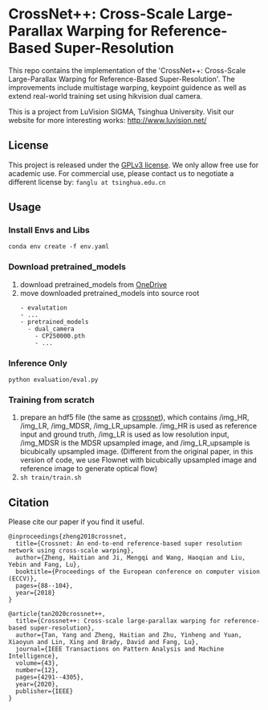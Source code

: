 # CrossNet++: Cross-Scale Large-Parallax Warping for Reference-Based Super-Resolution

This repo contains the implementation of the 'CrossNet++: Cross-Scale Large-Parallax Warping for Reference-Based Super-Resolution'. The improvements include multistage warping, keypoint guidence as well as extend real-world training set using hikvision dual camera.

This is a project from LuVision SIGMA, Tsinghua University. Visit our website for more interesting works: http://www.luvision.net/

## License
This project is released under the [GPLv3 license](LICENSE). We only allow free use for academic use. For commercial use, please contact us to negotiate a different license by: `fanglu at tsinghua.edu.cn`

## Usage

### Install Envs and Libs

```
conda env create -f env.yaml
```

### Download pretrained_models

1. download pretrained_models from [OneDrive](https://hkustconnect-my.sharepoint.com/:f:/g/personal/xyuanag_connect_ust_hk/EsTZnRDOw3dLngH83nHb8zoBLWfYlJ-id1s_Y9xRSsDeqA?e=N51bAZ)
2. move downloaded pretrained_models into source root
    ```
    - evalutation
    - ...
    - pretrained_models
      - dual_camera
        - CP250000.pth
        - ...
    ```

### Inference Only

 `python evaluation/eval.py`


### Training from scratch

1. prepare an hdf5 file (the same as [crossnet](https://github.com/htzheng/ECCV2018_CrossNet_RefSR)), which contains /img_HR, /img_LR, /img_MDSR, /img_LR_upsample. /img_HR is used as reference input and ground truth, /img_LR is used as low resolution input, /img_MDSR is the MDSR upsampled image, and /img_LR_upsample is bicubically upsampled image. (Different from the original paper, in this version of code, we use Flownet with bicubically upsampled image and reference image to generate optical flow)
2. `sh train/train.sh`

## Citation

Please cite our paper if you find it useful.

```
@inproceedings{zheng2018crossnet,
  title={Crossnet: An end-to-end reference-based super resolution network using cross-scale warping},
  author={Zheng, Haitian and Ji, Mengqi and Wang, Haoqian and Liu, Yebin and Fang, Lu},
  booktitle={Proceedings of the European conference on computer vision (ECCV)},
  pages={88--104},
  year={2018}
}
```

```
@article{tan2020crossnet++,
  title={Crossnet++: Cross-scale large-parallax warping for reference-based super-resolution},
  author={Tan, Yang and Zheng, Haitian and Zhu, Yinheng and Yuan, Xiaoyun and Lin, Xing and Brady, David and Fang, Lu},
  journal={IEEE Transactions on Pattern Analysis and Machine Intelligence},
  volume={43},
  number={12},
  pages={4291--4305},
  year={2020},
  publisher={IEEE}
}
```
